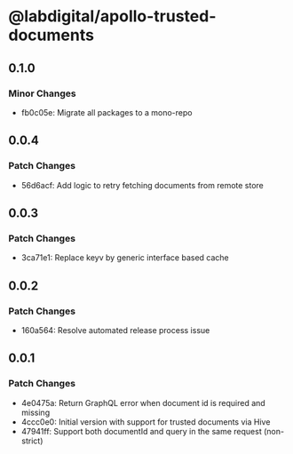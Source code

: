 # @labdigital/apollo-trusted-documents

## 0.1.0

### Minor Changes

- fb0c05e: Migrate all packages to a mono-repo

## 0.0.4

### Patch Changes

- 56d6acf: Add logic to retry fetching documents from remote store

## 0.0.3

### Patch Changes

- 3ca71e1: Replace keyv by generic interface based cache

## 0.0.2

### Patch Changes

- 160a564: Resolve automated release process issue

## 0.0.1

### Patch Changes

- 4e0475a: Return GraphQL error when document id is required and missing
- 4ccc0e0: Initial version with support for trusted documents via Hive
- 47941ff: Support both documentId and query in the same request (non-strict)
